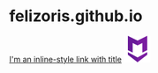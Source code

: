 # felizoris.github.io
[I'm an inline-style link with title](https://github.com/FeliZorIs/felizoris.github.io/blob/main/OrisFeliz_Resume_Industry.pdf)
![alt text](https://github.com/adam-p/markdown-here/raw/master/src/common/images/icon48.png "Logo Title Text 1")
